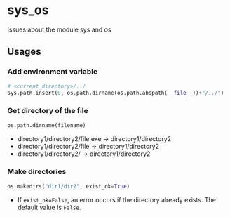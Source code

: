 # sys_os
Issues about the module sys and os

## Usages
### Add environment variable
```python
# <current_directory>/../
sys.path.insert(0, os.path.dirname(os.path.abspath(__file__))+"/../")
```
### Get directory of the file
```python
os.path.dirname(filename)
```
* directory1/directory2/file.exe -> directory1/directory2    
* directory1/directory2/file -> directory1/directory2    
* directory1/directory2/ -> directory1/directory2    
### Make directories
```python
os.makedirs("dir1/dir2", exist_ok=True)
```
* If `exist_ok=False`, an error occurs if the directory already exists. The default value is `False`.
